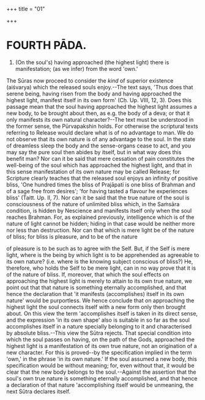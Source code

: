 +++
title = "01"

+++




# FOURTH PĀDA.

1. (On the soul's) having approached (the highest light) there is manifestation; (as we infer) from the word 'own.'

The Sūras now proceed to consider the _kind_ of superior existence (aiśvarya) which the released souls enjoy.--The text says, 'Thus does that serene being, having risen from the body and having approached the highest light, manifest itself in its own form' (Cḥ. Up. VIII, 12, 3). Does this passage mean that the soul having approached the highest light assumes a new body, to be brought about then, as e.g. the body of a deva; or that it only manifests its own natural character?--The text must be understood in the former sense, the Pūrvapakshin holds. For otherwise the scriptural texts referring to Release would declare what is of no advantage to man. We do not observe that its own nature is of any advantage to the soul. In the state of dreamless sleep the body and the sense-organs cease to act, and you may say the pure soul then abides by itself, but in what way does this benefit man? Nor can it be said that mere cessation of pain constitutes the well-being of the soul which has approached the highest light, and that in this sense manifestation of its own nature may be called Release; for Scripture clearly teaches that the released soul enjoys an infinity of positive bliss, 'One hundred times the bliss of Prajāpati is one bliss of Brahman and of a sage free from desires'; 'for having tasted a flavour he experiences bliss' (Taitt. Up. II, 7). Nor can it be said that the true nature of the soul is consciousness of the nature of unlimited bliss which, in the Saṁsāra condition, is hidden by Nescience and manifests itself only when the soul reaches Brahman. For, as explained previously, intelligence which is of the nature of light cannot be hidden; hiding in that case would be neither more nor less than destruction. Nor can that which is mere light be of the nature of bliss; for bliss is pleasure, and to be of the nature

of pleasure is to be such as to agree with the Self. But, if the Self is mere light, where is the being by which light is to be apprehended as agreeable to its own nature? (i.e. where is the knowing subject conscious of bliss?) He, therefore, who holds the Self to be mere light, can in no way prove that it is of the nature of bliss. If, moreover, that which the soul effects on approaching the highest light is merely to attain to its own true nature, we point out that that nature is something eternally accomplished, and that hence the declaration that 'it manifests (accomplishes) itself in its own nature' would be purportless. We hence conclude that on approaching the highest light the soul connects itself with a new form only then brought about. On this view the term 'accomplishes itself is taken in its direct sense, and the expression 'in its own shape' also is suitable in so far as the soul accomplishes itself in a nature specially belonging to it and characterised by absolute bliss.--This view the Sūtra rejects. That special condition into which the soul passes on having, on the path of the Gods, approached the highest light is a manifestation of its own true nature, not an origination of a new character. For this is proved--by the specification implied in the term 'own,' in the phrase 'in its own nature.' If the soul assumed a new body, this specification would be without meaning; for, even without that, it would be clear that the new body belongs to the soul.--Against the assertion that the soul's own true nature is something eternally accomplished, and that hence a declaration of that nature 'accomplishing itself would be unmeaning, the next Sūtra declares itself.

